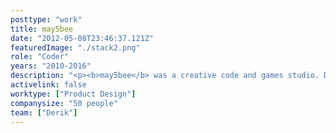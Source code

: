 ```yaml
---
posttype: "work"
title: may5bee
date: "2012-05-08T23:46:37.121Z"
featuredImage: "./stack2.png"
role: "Coder"
years: "2010-2016"
description: "<p><b>may5bee</b> was a creative code and games studio. Did stuff for Cornell, Ithaca Sciencenter and Angelist.</p><a class='brandcolor' href='https://may5bee.github.io/sandbox'><button class='brandbutton'>Check it out</button></a>"
activelink: false
worktype: ["Product Design"]
companysize: "50 people"
team: ["Derik"]
---
```

